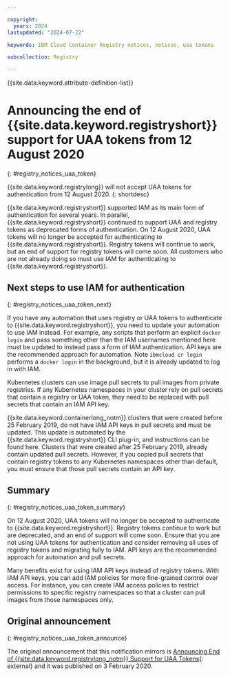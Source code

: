 ```yaml
---

copyright:
  years: 2024
lastupdated: "2024-07-22"

keywords: IBM Cloud Container Registry notices, notices, uaa tokens

subcollection: Registry

---
```


{{site.data.keyword.attribute-definition-list}}

# Announcing the end of {{site.data.keyword.registryshort}} support for UAA tokens from 12 August 2020
{: #registry_notices_uaa_token}

{{site.data.keyword.registrylong}} will not accept UAA tokens for authentication from 12 August 2020.
{: shortdesc}

{{site.data.keyword.registryshort}} supported IAM as its main form of authentication for several years. In parallel, {{site.data.keyword.registryshort}} continued to support UAA and registry tokens as deprecated forms of authentication. On 12 August 2020, UAA tokens will no longer be accepted for authenticating to {{site.data.keyword.registryshort}}. Registry tokens will continue to work, but an end of support for registry tokens will come soon. All customers who are not already doing so must use IAM for authenticating to {{site.data.keyword.registryshort}}.

## Next steps to use IAM for authentication
{: #registry_notices_uaa_token_next}

If you have any automation that uses registry or UAA tokens to authenticate to {{site.data.keyword.registryshort}}, you need to update your automation to use IAM instead. For example, any scripts that perform an explicit `docker login` and pass something other than the IAM usernames mentioned here must be updated to instead pass a form of IAM authentication. API keys are the recommended approach for automation. Note `ibmcloud cr login` performs a `docker login` in the background, but it is already updated to log in with IAM.

Kubernetes clusters can use image pull secrets to pull images from private registries. If any Kubernetes namespaces in your cluster rely on pull secrets that contain a registry or UAA token, they need to be replaced with pull secrets that contain an IAM API key.

{{site.data.keyword.containerlong_notm}} clusters that were created before 25 February 2019, do not have IAM API keys in pull secrets and must be updated. This update is automated by the {{site.data.keyword.registryshort}} CLI plug-in, and instructions can be found here. Clusters that were created after 25 February 2019, already contain updated pull secrets. However, if you copied pull secrets that contain registry tokens to any Kubernetes namespaces other than default, you must ensure that those pull secrets contain an API key.

## Summary
{: #registry_notices_uaa_token_summary}

On 12 August 2020, UAA tokens will no longer be accepted to authenticate to {{site.data.keyword.registryshort}}. Registry tokens continue to work but are deprecated, and an end of support will come soon. Ensure that you are not using UAA tokens for authentication and consider removing all uses of registry tokens and migrating fully to IAM. API keys are the recommended approach for automation and pull secrets.

Many benefits exist for using IAM API keys instead of registry tokens. With IAM API keys, you can add IAM policies for more fine-grained control over access. For instance, you can create IAM access policies to restrict permissions to specific registry namespaces so that a cluster can pull images from those namespaces only.

## Original announcement
{: #registry_notices_uaa_token_announce}

The original announcement that this notification mirrors is [Announcing End of {{site.data.keyword.registrylong_notm}} Support for UAA Tokens](https://www.ibm.com/blog/announcement/announcing-end-of-ibm-cloud-container-registry-support-for-uaa-tokens/){: external} and it was published on 3 February 2020.
